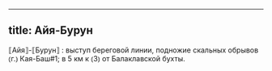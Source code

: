 
---
title: Айя-Бурун
---
⟦Айя⟧-⟦Бурун⟧
: выступ береговой линии, подножие скальных обрывов ⦅г.⦆ Кая-Баш#1; в 5 км к ⦅З⦆ от Балаклавской бухты.
